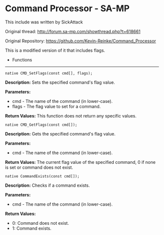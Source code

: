 # Command Processor - SA-MP

This include was written by SickAttack

Original thread: http://forum.sa-mp.com/showthread.php?t=618661

Original Repository: https://github.com/Kevin-Reinke/Command_Processor

This is a modified version of it that includes flags.



- Functions
-----------

```pawn
native CMD_SetFlags(const cmd[], flags);
```
__Description:__
Sets the specified command's flag value.

__Parameters:__
- cmd - The name of the command (in lower-case).
- flags - The flag value to set for a command.

__Return Values:__
This function does not return any specific values.



```pawn
native CMD_GetFlags(const cmd[]);
```
__Description:__
Gets the specified command's flag value.

__Parameters:__
- cmd - The name of the command (in lower-case).

__Return Values:__
The current flag value of the specified command, 0 if none is set or command does not exist.



```pawn
native CommandExists(const cmd[]);
```
__Description:__
Checks if a command exists.

__Parameters:__
- cmd - The name of the command (in lower-case).

__Return Values:__
- 0: Command does not exist.
- 1: Command exists.
